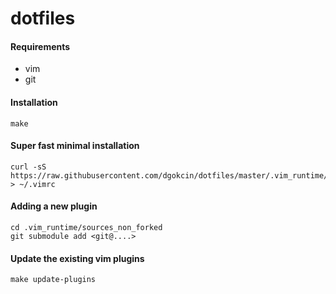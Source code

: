 # dotfiles

#### Requirements
- vim
- git

#### Installation
```shell
make
```

#### Super fast minimal installation
```shell
curl -sS https://raw.githubusercontent.com/dgokcin/dotfiles/master/.vim_runtime/vimrcs/minimal.vim > ~/.vimrc
```

#### Adding a new plugin
```shell
cd .vim_runtime/sources_non_forked
git submodule add <git@....>
```

#### Update the existing vim plugins
```shell
make update-plugins
```
